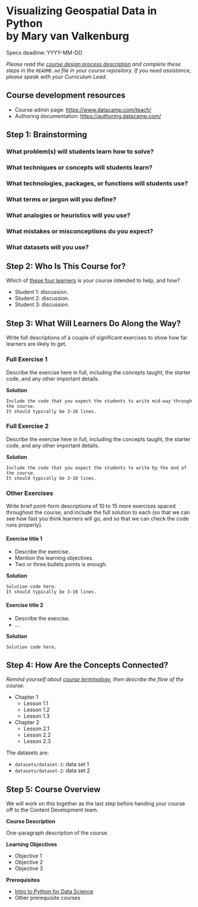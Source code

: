 # **Visualizing Geospatial Data in Python**<br/>by **Mary van Valkenburg**

Specs deadline: YYYY-MM-DD

*Please read the [course design process description](http://authoring.datacamp.com/courses/design/)
and complete these steps in the `README.md` file in your course repository.
If you need assistance,
please speak with your Curriculum Lead.*

## Course development resources

* Course admin page: https://www.datacamp.com/teach/
* Authoring documentation: https://authoring.datacamp.com/

## Step 1: Brainstorming

### What problem(s) will students learn how to solve?

### What techniques or concepts will students learn?

### What technologies, packages, or functions will students use?

### What terms or jargon will you define?

### What analogies or heuristics will you use?

### What mistakes or misconceptions do you expect?

### What datasets will you use?

## Step 2: Who Is This Course for?

Which of [these four learners](https://authoring.datacamp.com/courses/design/personas.html)
is your course intended to help, and how?

* Student 1: discussion.
* Student 2: discussion.
* Student 3: discussion.

## Step 3: What Will Learners Do Along the Way?

Write full descriptions of a couple of significant exercises to show how far learners are likely to get.

### Full Exercise 1

Describe the exercise here in full, including the concepts taught, the starter code, and any other important details.

**Solution**

```
Include the code that you expect the students to write mid-way through the course.
It should typically be 3-10 lines.
```

### Full Exercise 2

Describe the exercise here in full, including the concepts taught, the starter code, and any other important details.

**Solution**

```
Include the code that you expect the students to write by the end of the course.
It should typically be 3-10 lines.
```

### Other Exercises

Write brief point-form descriptions of 10 to 15 more exercises spaced throughout the course,
and include the full solution to each
(so that we can see how fast you think learners will go,
and so that we can check the code runs properly).

#### Exercise title 1

- Describe the exercise.
- Mention the learning objectives.
- Two or three bullets points is enough.

**Solution**

```
Solution code here.
It should typically be 3-10 lines.
```

#### Exercise title 2

- Describe the exercise.
- …

**Solution**

```
Solution code here.
```

## Step 4: How Are the Concepts Connected?

*Remind yourself about [course terminology](https://authoring.datacamp.com/courses/design#terminology-and-structure), then describe the flow of the course.*

- Chapter 1
  - Lesson 1.1
  - Lesson 1.2
  - Lesson 1.3
- Chapter 2
  - Lesson 2.1
  - Lesson 2.2
  - Lesson 2.3

The datasets are:

- `datasets/dataset-1`: data set 1
- `datasets/dataset-2`: data set 2

## Step 5: Course Overview

We will work on this together as the last step before handing your course off to the Content Development team.

**Course Description**

One-paragraph description of the course.

**Learning Objectives**

- Objective 1
- Objective 2
- Objective 3

**Prerequisites**

- [Intro to Python for Data Science](https://www.datacamp.com/courses/intro-to-python-for-data-science)
- Other prerequisite courses
